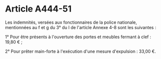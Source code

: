 # Article A444-51

Les indemnités, versées aux fonctionnaires de la police nationale, mentionnées au f et g du 3° du I de l'article Annexe 4-8 sont les suivantes :

1° Pour être présents à l'ouverture des portes et meubles fermant à clef : 19,80 € ;

2° Pour prêter main-forte à l'exécution d'une mesure d'expulsion : 33,00 €.
